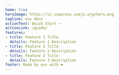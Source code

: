 ```yaml
---
home: true
heroImage: https://v1.vuepress.vuejs.org/hero.png
tagline: euv docs
actionText: Quick Start →
actionLink: /guide/
features:
- title: Feature 1 Title
  details: Feature 1 Description
- title: Feature 2 Title
  details: Feature 2 Description
- title: Feature 3 Title
  details: Feature 3 Description
footer: Made by euv with ❤️
---
```

